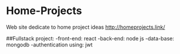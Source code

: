 # Home-Projects
Web site dedicate to home project ideas
http://homeprojects.link/

##Fullstack project:
-front-end: react
-back-end: node js
-data-base: mongodb
-authentication using: jwt
